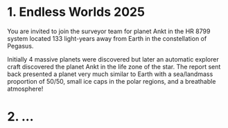 # 1. Endless Worlds 2025
You are invited to join the surveyor team for planet Ankt in the HR 8799 system located 133 light-years away from Earth in the constellation of Pegasus.

Initially 4 massive planets were discovered but later an automatic explorer craft discovered the planet Ankt in the life zone of the star.
The report sent back presented a planet very much similar to Earth with a sea/landmass proportion of 50/50, small ice caps in the polar regions, and a breathable atmosphere!

# 2. ...
